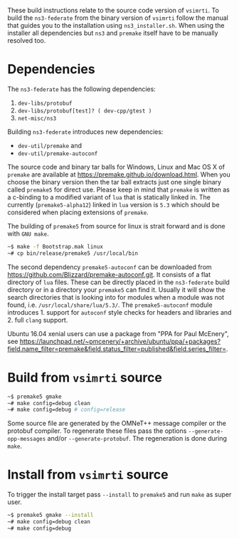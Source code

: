 These build instructions relate to the source code version of ```vsimrti```. To build the ```ns3-federate``` from
the binary version of ```vsimrti``` follow the manual that guides you to the installation using ```ns3_installer.sh```.
When using the installer all dependencies but ```ns3``` and ```premake``` itself have to be manually resolved too.

# Dependencies

The ```ns3-federate``` has the following dependencies:

1. ```dev-libs/protobuf```
  1. ```dev-libs/protobuf[test]? ( dev-cpp/gtest )```
2. ```net-misc/ns3```

Building ```ns3-federate``` introduces new dependencies:

* ```dev-util/premake``` and
* ```dev-util/premake-autoconf```

The source code and binary tar balls for Windows, Linux and Mac OS X
of ```premake``` are available at https://premake.github.io/download.html.
When you choose the binary version then the tar ball extracts just one single binary
called ```premake5``` for direct use. Please keep in mind that ```premake``` is
written as a c-binding to a modified variant of ```lua``` that
is statically linked in. The currently (```premake5-alpha12```) linked in ```lua``` version is ```5.3``` which should be
considered when placing extensions of ```premake```.

The building of ```premake5``` from source for linux is strait forward and is done with ```GNU make```.

```bash
~$ make -f Bootstrap.mak linux
~# cp bin/release/premake5 /usr/local/bin
```

The second dependency ```premake5-autoconf``` can be downloaded from https://github.com/Blizzard/premake-autoconf.git.
It consists of a flat directory of ```lua``` files. These can be directly placed in the ```ns3-federate``` build directory or
in a directory your ```premake5``` can find it. Usually it will show the search directories that is looking into for modules when a module was not found, i.e. ```/usr/local/share/lua/5.3/```. The ```premake5-autoconf``` module introduces 1. support for ```autoconf``` style checks for headers and libraries and 2. full ```clang``` support.

Ubuntu 16.04 xenial users can use a package from "PPA for Paul McEnery", see https://launchpad.net/~pmcenery/+archive/ubuntu/ppa/+packages?field.name_filter=premake&field.status_filter=published&field.series_filter=.

# Build from ```vsimrti``` source

```bash
~$ premake5 gmake
~# make config=debug clean
~# make config=debug # config=release
```

Some source file are generated by the OMNeT++ message compiler or the protobuf compiler. To regenerate these files
pass the options ```--generate-opp-messages``` and/or ```--generate-protobuf```. The regeneration is done during ```make```.

# Install from ```vsimrti``` source

To trigger the install target pass ```--install``` to ```premake5``` and run ```make``` as super user.

```bash
~$ premake5 gmake --install
~# make config=debug clean
~# make config=debug
```
